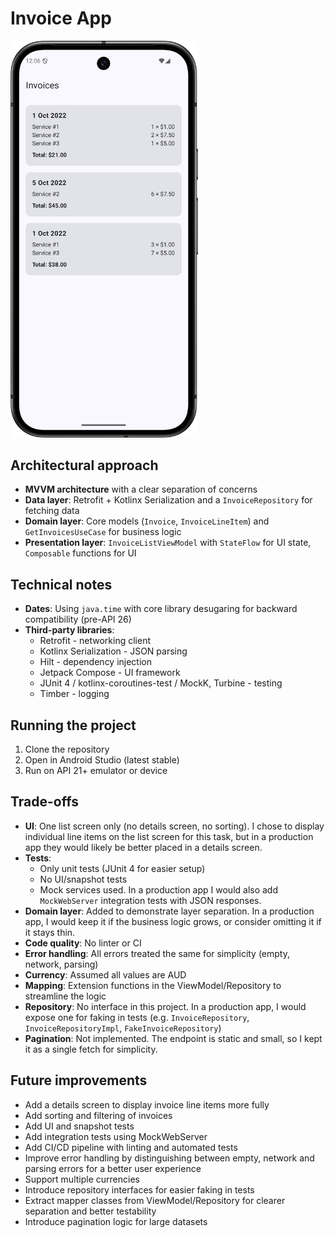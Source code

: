 # Invoice App
<img src="screenshots/invoice_list.png" alt="Invoice list screen" width="300"/>

## Architectural approach
- **MVVM architecture** with a clear separation of concerns
- **Data layer**: Retrofit + Kotlinx Serialization and a `InvoiceRepository` for fetching data
- **Domain layer**: Core models (`Invoice`, `InvoiceLineItem`) and `GetInvoicesUseCase` for business logic
- **Presentation layer**: `InvoiceListViewModel` with `StateFlow` for UI state, `Composable` functions for UI

## Technical notes
- **Dates**: Using `java.time` with core library desugaring for backward compatibility (pre-API 26)
- **Third-party libraries**:
  - Retrofit - networking client
  - Kotlinx Serialization - JSON parsing
  - Hilt - dependency injection
  - Jetpack Compose - UI framework
  - JUnit 4 / kotlinx-coroutines-test / MockK, Turbine - testing
  - Timber - logging

## Running the project
1. Clone the repository
2. Open in Android Studio (latest stable)
3. Run on API 21+ emulator or device

## Trade-offs
- **UI**: One list screen only (no details screen, no sorting). I chose to display individual line items on the list screen for this task, but in a production app they would likely be better placed in a details screen.
- **Tests**:
  - Only unit tests (JUnit 4 for easier setup)
  - No UI/snapshot tests
  - Mock services used. In a production app I would also add `MockWebServer` integration tests with JSON responses.
- **Domain layer**: Added to demonstrate layer separation. In a production app, I would keep it if the business logic grows, or consider omitting it if it stays thin.
- **Code quality**: No linter or CI
- **Error handling**: All errors treated the same for simplicity (empty, network, parsing)
- **Currency**: Assumed all values are AUD
- **Mapping**: Extension functions in the ViewModel/Repository to streamline the logic
- **Repository**: No interface in this project. In a production app, I would expose one for faking in tests (e.g. `InvoiceRepository`, `InvoiceRepositoryImpl`, `FakeInvoiceRepository`)
- **Pagination**: Not implemented. The endpoint is static and small, so I kept it as a single fetch for simplicity.

## Future improvements
- Add a details screen to display invoice line items more fully
- Add sorting and filtering of invoices
- Add UI and snapshot tests
- Add integration tests using MockWebServer
- Add CI/CD pipeline with linting and automated tests
- Improve error handling by distinguishing between empty, network and parsing errors for a better user experience
- Support multiple currencies
- Introduce repository interfaces for easier faking in tests
- Extract mapper classes from ViewModel/Repository for clearer separation and better testability
- Introduce pagination logic for large datasets